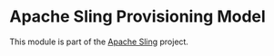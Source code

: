 # Apache Sling Provisioning Model

This module is part of the [Apache Sling](https://sling.apache.org) project.
